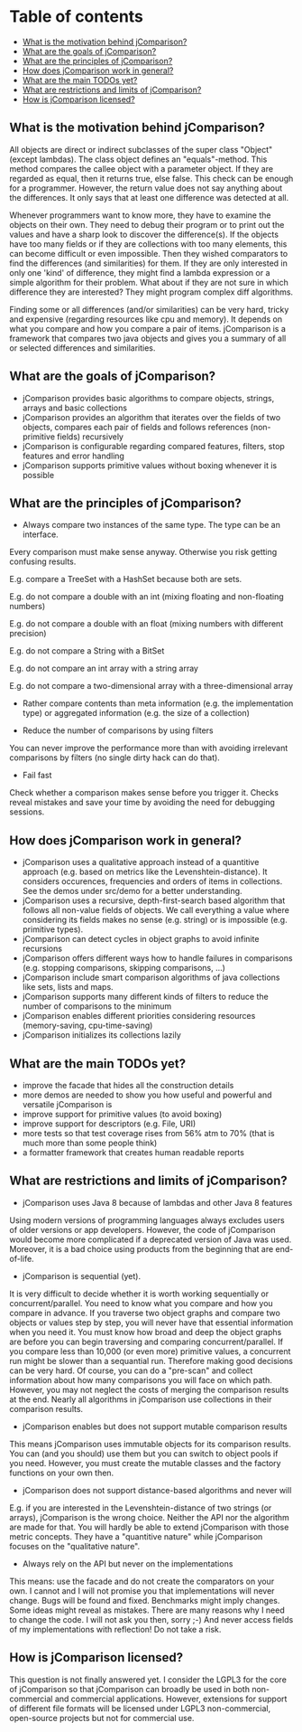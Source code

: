 # Table of contents

  * [What is the motivation behind jComparison?](#what-is-the-motivation-behind-jcomparison)
  * [What are the goals of jComparison?](#what-are-the-goals-of-jcomparison)
  * [What are the principles of jComparison?](#what-are-the-principles-of-jcomparison)
  * [How does jComparison work in general?](#how-does-jcomparison-work-in-general)
  * [What are the main TODOs yet?](#what-are-the-main-todos-yet)
  * [What are restrictions and limits of jComparison?](#what-are-restrictions-and-limits-of-jcomparison)
  * [How is jComparison licensed?](#how-is-jcomparison-licensed)

## What is the motivation behind jComparison?

All objects are direct or indirect subclasses of the super class "Object" (except lambdas). The class object defines an "equals"-method. This method compares the callee object with a parameter object. If they are regarded as equal, then it returns true, else false. This check can be enough for a programmer. However, the return value does not say anything about the differences. It only says that at least one difference was detected at all.

Whenever programmers want to know more, they have to examine the objects on their own. They need to debug their program or to print out the values and have a sharp look to discover the difference(s). If the objects have too many fields or if they are collections with too many elements, this can become difficult or even impossible. Then they wished comparators to find the differences (and similarities) for them.
If they are only interested in only one 'kind' of difference, they might find a lambda expression or a simple algorithm for their problem.
What about if they are not sure in which difference they are interested? They might program complex diff algorithms.

Finding some or all differences (and/or similarities) can be very hard, tricky and expensive (regarding resources like cpu and memory). It depends on what you compare and how you compare a pair of items.
jComparison is a framework that compares two java objects and gives you a summary of all or selected differences and similarities.

## What are the goals of jComparison?

* jComparison provides basic algorithms to compare objects, strings, arrays and basic collections
* jComparison provides an algorithm that iterates over the fields of two objects, compares each pair of fields and follows references (non-primitive fields) recursively
* jComparison is configurable regarding compared features, filters, stop features and error handling
* jComparison supports primitive values without boxing whenever it is possible

## What are the principles of jComparison?

* Always compare two instances of the same type. The type can be an interface.

Every comparison must make sense anyway. Otherwise you risk getting confusing results.

E.g. compare a TreeSet with a HashSet because both are sets.

E.g. do not compare a double with an int (mixing floating and non-floating numbers)

E.g. do not compare a double with an float (mixing numbers with different precision)

E.g. do not compare a String with a BitSet

E.g. do not compare an int array with a string array

E.g. do not compare a two-dimensional array with a three-dimensional array

* Rather compare contents than meta information (e.g. the implementation type) or aggregated information (e.g. the size of a collection)

* Reduce the number of comparisons by using filters

You can never improve the performance more than with avoiding irrelevant comparisons by filters (no single dirty hack can do that).

* Fail fast

Check whether a comparison makes sense before you trigger it. Checks reveal mistakes and save your time by avoiding the need for debugging sessions.

## How does jComparison work in general?

* jComparison uses a qualitative approach instead of a quantitive approach (e.g. based on metrics like the Levenshtein-distance).
It considers occurences, frequencies and orders of items in collections. See the demos under src/demo for a better understanding.
* jComparison uses a recursive, depth-first-search based algorithm that follows all non-value fields of objects.
We call everything a value where considering its fields makes no sense (e.g. string) or is impossible (e.g. primitive types).
* jComparison can detect cycles in object graphs to avoid infinite recursions
* jComparison offers different ways how to handle failures in comparisons (e.g. stopping comparisons, skipping comparisons, ...)
* jComparison include smart comparison algorithms of java collections like sets, lists and maps.
* jComparison supports many different kinds of filters to reduce the number of comparisons to the minimum
* jComparison enables different priorities considering resources (memory-saving, cpu-time-saving)
* jComparison initializes its collections lazily

## What are the main TODOs yet?
* improve the facade that hides all the construction details
* more demos are needed to show you how useful and powerful and versatile jComparison is
* improve support for primitive values (to avoid boxing)
* improve support for descriptors (e.g. File, URI)
* more tests so that test coverage rises from 56% atm to 70% (that is much more than some people think)
* a formatter framework that creates human readable reports

## What are restrictions and limits of jComparison?
* jComparison uses Java 8 because of lambdas and other Java 8 features

Using modern versions of programming languages always excludes users of older versions or app developers.
However, the code of jComparison would become more complicated if a deprecated version of Java was used.
Moreover, it is a bad choice using products from the beginning that are end-of-life.

* jComparison is sequential (yet).

It is very difficult to decide whether it is worth working sequentially or concurrent/parallel.
You need to know what you compare and how you compare in advance.
If you traverse two object graphs and compare two objects or values step by step,
you will never have that essential information when you need it.
You must know how broad and deep the object graphs are before you can begin traversing and comparing concurrent/parallel.
If you compare less than 10,000 (or even more) primitive values,
a concurrent run might be slower than a sequantial run. Therefore making good decisions can be very hard.
Of course, you can do a "pre-scan" and collect information about how many comparisons you will face on which path.
However, you may not neglect the costs of merging the comparison results at the end.
Nearly all algorithms in jComparison use collections in their comparison results.

* jComparison enables but does not support mutable comparison results

This means jComparison uses immutable objects for its comparison results.
You can (and you should) use them but you can switch to object pools if you need.
However, you must create the mutable classes and the factory functions on your own then.

* jComparison does not support distance-based algorithms and never will

E.g. if you are interested in the Levenshtein-distance of two strings (or arrays), jComparison is the wrong choice.
Neither the API nor the algorithm are made for that. You will hardly be able to extend jComparison with those metric concepts.
They have a "quantitive nature" while jComparison focuses on the "qualitative nature".

* Always rely on the API but never on the implementations

This means: use the facade and do not create the comparators on your own.
I cannot and I will not promise you that implementations will never change.
Bugs will be found and fixed. Benchmarks might imply changes.
Some ideas might reveal as mistakes. There are many reasons why I need to change the code.
I will not ask you then, sorry ;-)
And never access fields of my implementations with reflection!
Do not take a risk.

## How is jComparison licensed?
This question is not finally answered yet. I consider the LGPL3 for the core of jComparison 
so that jComparison can broadly be used in both non-commercial and commercial applications.
However, extensions for support of different file formats will be licensed under LGPL3 non-commercial, open-source projects but not for commercial use.